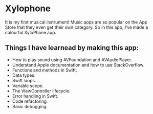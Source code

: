 
# Xylophone


It is my first musical instrument! Music apps are so popular on the App Store that they even get their own category. So in this app, I've made a colourful XyloPhone app.

## Things I have learnead by making this app:

* How to play sound using AVFoundation and AVAudioPlayer.
* Understand Apple documentation and how to use StackOverflow.
* Functions and methods in Swift. 
* Data types.
* Swift loops.
* Variable scope.
* The ViewController lifecycle.
* Error handling in Swift.
* Code refactoring.
* Basic debugging.

